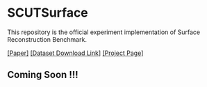 # SCUTSurface

This repository is the official experiment implementation of Surface Reconstruction Benchmark.

[[Paper]]() [[Dataset Download Link]]() [[Project Page]](https://Gorilla-Lab-SCUT.github.io/SurfaceReconstructionBenchmark)


## Coming Soon !!!